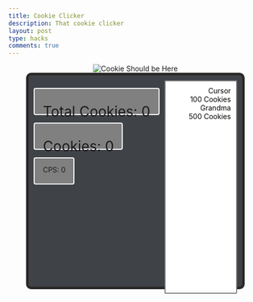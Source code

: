 ```yaml
---
title: Cookie Clicker
description: That cookie clicker
layout: post
type: hacks
comments: true
---
```

<style>
    .menu {
        height: 400px;
        width: 80%;
        background-color: #3f4247;
        margin-left: auto;
        margin-right: auto;
        border-radius: 10px;
        border: solid 5px #292827;
        padding: 10px;

        display: flex;
        justify-content: space-between; 
        align-items: flex-start; 
    }
    .cookiesClickedMenu {
        font-size: 28px;
    }
    .cookiesMenu > div {
        background-color: grey;
        padding: 0px 16px;
        margin: 15px 0;
        border-radius: 4px;
        border: solid 2px white;
        width: fit-content;
        height: 50px;
    }
    .store {
        width: 120px;
        display: inline-block;
        overflow: auto;
        text-align: right;
        background-color: white;
        height: 100%;
        padding: 10px;
        border-radius: 2px;
        border: solid 2px grey;
    }
    .item > p {
        margin: 0;
    }
    .item:hover {
        background-color: grey;
    }
    .item:active {
        background-color: black;
    }
    .cookie:active {
        width: 80%;
        height: 80%;
    }
</style>

<div style="text-align:center;">
    <img src="{{site.baseurl}}/images/cookieClicker.png" alt="Cookie Should be Here" onclick="clickCookie(1, true);" class="cookie">
</div>
<!-- Important Information -->
<div id="menu" class="menu">
    <div class="cookiesMenu" style="display:inline-block; width:fit-content">
        <div><p id="totalCookiesClickedMenu" class="cookiesClickedMenu">Total Cookies: 0</p></div>
        <div><p id="cookiesClickedMenu" class="cookiesClickedMenu">Cookies: 0</p></div>
        <div><p id="cookiesPerSecond" class="cookiesPerSecond">CPS: 0</p></div>
    </div>
    <!-- Store -->
    <div class="store">
        <div class="item" id="cursor" onclick="if (cookiesClicked >= 100) {cursorsOwned++; cookiesClicked-=100; cPerSecond++;}">
            <p style="color:black">Cursor</p>
            <p style="color:black; font-size:14px">100 Cookies</p>
        </div>
        <div class="item" id="grandma" onclick="if (cookiesClicked >= 500) {grandmasOwned++; cookiesClicked-=500; cPerSecond+=5}">
            <p style="color:black">Grandma</p>
            <p style="color:black; font-size:14px">500 Cookies</p>
        </div>
    </div>
</div>

<script>
    // All sound file sources
    const cookieClickSound = [
        new Audio('{{site.baseurl}}/audio/cookieClick1.mp3'), 
        new Audio('{{site.baseurl}}/audio/cookieClick2.mp3'), 
        new Audio('{{site.baseurl}}/audio/cookieClick3.mp3'), 
        new Audio('{{site.baseurl}}/audio/cookieClick4.mp3')
    ]

    // important reference variables
    let cPerSecond = 0;
    let cursorsOwned = 0;
    let grandmasOwned =
    let cookiesClicked = 0;
    let totalCookiesClicked = 0;
    let cookiesClickedMenu = document.getElementById("cookiesClickedMenu");
    let totalCookiesClickedMenu = document.getElementById("totalCookiesClickedMenu");
    let cookiesPerSecondMenu = document.getElementById("cookiesPerSecond");
    
    function clickCookie(cookiesPerSecond, playSound = false) {
        // Increases cookies clicked count
        cookiesClicked += cookiesPerSecond;
        totalCookiesClicked += cookiesPerSecond;
        cookiesPerSecondMenu.innerHTML = "CPS: " + cPerSecond;
        // Updates counter
        cookiesClickedMenu.innerHTML = "Cookies: " + cookiesClicked;
        totalCookiesClickedMenu.innerHTML = "Total Cookies: " + totalCookiesClicked;
        if (playSound) {
            cookieClickSound[Math.floor((Math.random() * 3))].play();
        }
    }
    // Function to generate cookies depending on number cursors owned
    function cursorCookies(x) {
        clickCookie(x);
        // console.log(x);
        setTimeout(() => cursorCookies(cPerSecond), 1000); // Pass a function reference with setTimeout
    }

    // Initial call of loop to generate cookies
    cursorCookies(cursorsOwned);
</script>
